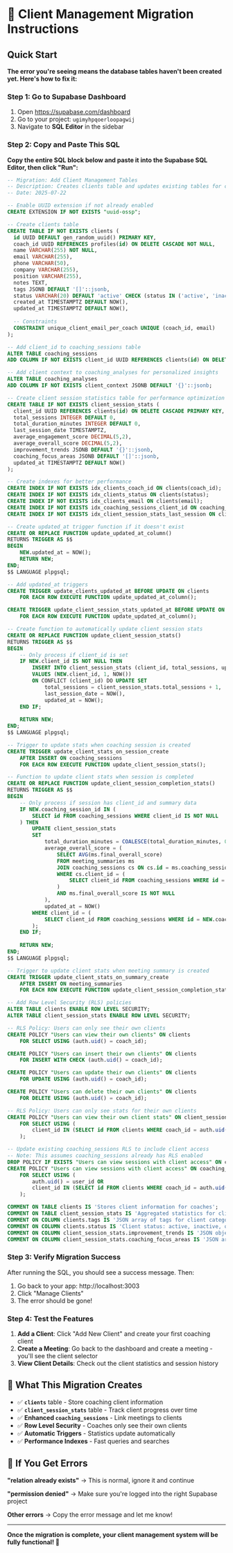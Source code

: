 # 🚀 Client Management Migration Instructions

## Quick Start

**The error you're seeing means the database tables haven't been created yet. Here's how to fix it:**

### Step 1: Go to Supabase Dashboard
1. Open https://supabase.com/dashboard
2. Go to your project: `ugimyhpqoerloopagwij`
3. Navigate to **SQL Editor** in the sidebar

### Step 2: Copy and Paste This SQL

**Copy the entire SQL block below and paste it into the Supabase SQL Editor, then click "Run":**

```sql
-- Migration: Add Client Management Tables
-- Description: Creates clients table and updates existing tables for client relationship
-- Date: 2025-07-22

-- Enable UUID extension if not already enabled
CREATE EXTENSION IF NOT EXISTS "uuid-ossp";

-- Create clients table
CREATE TABLE IF NOT EXISTS clients (
  id UUID DEFAULT gen_random_uuid() PRIMARY KEY,
  coach_id UUID REFERENCES profiles(id) ON DELETE CASCADE NOT NULL,
  name VARCHAR(255) NOT NULL,
  email VARCHAR(255),
  phone VARCHAR(50),
  company VARCHAR(255),
  position VARCHAR(255),
  notes TEXT,
  tags JSONB DEFAULT '[]'::jsonb,
  status VARCHAR(20) DEFAULT 'active' CHECK (status IN ('active', 'inactive', 'archived')),
  created_at TIMESTAMPTZ DEFAULT NOW(),
  updated_at TIMESTAMPTZ DEFAULT NOW(),
  
  -- Constraints
  CONSTRAINT unique_client_email_per_coach UNIQUE (coach_id, email)
);

-- Add client_id to coaching_sessions table
ALTER TABLE coaching_sessions 
ADD COLUMN IF NOT EXISTS client_id UUID REFERENCES clients(id) ON DELETE SET NULL;

-- Add client context to coaching_analyses for personalized insights
ALTER TABLE coaching_analyses 
ADD COLUMN IF NOT EXISTS client_context JSONB DEFAULT '{}'::jsonb;

-- Create client session statistics table for performance optimization
CREATE TABLE IF NOT EXISTS client_session_stats (
  client_id UUID REFERENCES clients(id) ON DELETE CASCADE PRIMARY KEY,
  total_sessions INTEGER DEFAULT 0,
  total_duration_minutes INTEGER DEFAULT 0,
  last_session_date TIMESTAMPTZ,
  average_engagement_score DECIMAL(5,2),
  average_overall_score DECIMAL(5,2),
  improvement_trends JSONB DEFAULT '{}'::jsonb,
  coaching_focus_areas JSONB DEFAULT '[]'::jsonb,
  updated_at TIMESTAMPTZ DEFAULT NOW()
);

-- Create indexes for better performance
CREATE INDEX IF NOT EXISTS idx_clients_coach_id ON clients(coach_id);
CREATE INDEX IF NOT EXISTS idx_clients_status ON clients(status);
CREATE INDEX IF NOT EXISTS idx_clients_email ON clients(email);
CREATE INDEX IF NOT EXISTS idx_coaching_sessions_client_id ON coaching_sessions(client_id);
CREATE INDEX IF NOT EXISTS idx_client_session_stats_last_session ON client_session_stats(last_session_date);

-- Create updated_at trigger function if it doesn't exist
CREATE OR REPLACE FUNCTION update_updated_at_column()
RETURNS TRIGGER AS $$
BEGIN
    NEW.updated_at = NOW();
    RETURN NEW;
END;
$$ LANGUAGE plpgsql;

-- Add updated_at triggers
CREATE TRIGGER update_clients_updated_at BEFORE UPDATE ON clients
    FOR EACH ROW EXECUTE FUNCTION update_updated_at_column();

CREATE TRIGGER update_client_session_stats_updated_at BEFORE UPDATE ON client_session_stats
    FOR EACH ROW EXECUTE FUNCTION update_updated_at_column();

-- Create function to automatically update client session stats
CREATE OR REPLACE FUNCTION update_client_session_stats()
RETURNS TRIGGER AS $$
BEGIN
    -- Only process if client_id is set
    IF NEW.client_id IS NOT NULL THEN
        INSERT INTO client_session_stats (client_id, total_sessions, updated_at)
        VALUES (NEW.client_id, 1, NOW())
        ON CONFLICT (client_id) DO UPDATE SET
            total_sessions = client_session_stats.total_sessions + 1,
            last_session_date = NOW(),
            updated_at = NOW();
    END IF;
    
    RETURN NEW;
END;
$$ LANGUAGE plpgsql;

-- Trigger to update stats when coaching session is created
CREATE TRIGGER update_client_stats_on_session_create 
    AFTER INSERT ON coaching_sessions
    FOR EACH ROW EXECUTE FUNCTION update_client_session_stats();

-- Function to update client stats when session is completed
CREATE OR REPLACE FUNCTION update_client_session_completion_stats()
RETURNS TRIGGER AS $$
BEGIN
    -- Only process if session has client_id and summary data
    IF NEW.coaching_session_id IN (
        SELECT id FROM coaching_sessions WHERE client_id IS NOT NULL
    ) THEN
        UPDATE client_session_stats 
        SET 
            total_duration_minutes = COALESCE(total_duration_minutes, 0) + COALESCE(NEW.duration_minutes, 0),
            average_overall_score = (
                SELECT AVG(ms.final_overall_score)
                FROM meeting_summaries ms
                JOIN coaching_sessions cs ON cs.id = ms.coaching_session_id
                WHERE cs.client_id = (
                    SELECT client_id FROM coaching_sessions WHERE id = NEW.coaching_session_id
                )
                AND ms.final_overall_score IS NOT NULL
            ),
            updated_at = NOW()
        WHERE client_id = (
            SELECT client_id FROM coaching_sessions WHERE id = NEW.coaching_session_id
        );
    END IF;
    
    RETURN NEW;
END;
$$ LANGUAGE plpgsql;

-- Trigger to update client stats when meeting summary is created
CREATE TRIGGER update_client_stats_on_summary_create 
    AFTER INSERT ON meeting_summaries
    FOR EACH ROW EXECUTE FUNCTION update_client_session_completion_stats();

-- Add Row Level Security (RLS) policies
ALTER TABLE clients ENABLE ROW LEVEL SECURITY;
ALTER TABLE client_session_stats ENABLE ROW LEVEL SECURITY;

-- RLS Policy: Users can only see their own clients
CREATE POLICY "Users can view their own clients" ON clients
    FOR SELECT USING (auth.uid() = coach_id);

CREATE POLICY "Users can insert their own clients" ON clients
    FOR INSERT WITH CHECK (auth.uid() = coach_id);

CREATE POLICY "Users can update their own clients" ON clients
    FOR UPDATE USING (auth.uid() = coach_id);

CREATE POLICY "Users can delete their own clients" ON clients
    FOR DELETE USING (auth.uid() = coach_id);

-- RLS Policy: Users can only see stats for their own clients
CREATE POLICY "Users can view their own client stats" ON client_session_stats
    FOR SELECT USING (
        client_id IN (SELECT id FROM clients WHERE coach_id = auth.uid())
    );

-- Update existing coaching_sessions RLS to include client access
-- Note: This assumes coaching_sessions already has RLS enabled
DROP POLICY IF EXISTS "Users can view sessions with client access" ON coaching_sessions;
CREATE POLICY "Users can view sessions with client access" ON coaching_sessions
    FOR SELECT USING (
        auth.uid() = user_id OR 
        client_id IN (SELECT id FROM clients WHERE coach_id = auth.uid())
    );

COMMENT ON TABLE clients IS 'Stores client information for coaches';
COMMENT ON TABLE client_session_stats IS 'Aggregated statistics for client coaching sessions';
COMMENT ON COLUMN clients.tags IS 'JSON array of tags for client categorization';
COMMENT ON COLUMN clients.status IS 'Client status: active, inactive, or archived';
COMMENT ON COLUMN client_session_stats.improvement_trends IS 'JSON object tracking improvement metrics over time';
COMMENT ON COLUMN client_session_stats.coaching_focus_areas IS 'JSON array of identified coaching focus areas';
```

### Step 3: Verify Migration Success

After running the SQL, you should see a success message. Then:

1. Go back to your app: http://localhost:3003
2. Click "Manage Clients" 
3. The error should be gone!

### Step 4: Test the Features

1. **Add a Client**: Click "Add New Client" and create your first coaching client
2. **Create a Meeting**: Go back to the dashboard and create a meeting - you'll see the client selector
3. **View Client Details**: Check out the client statistics and session history

## 🎉 What This Migration Creates

- ✅ **`clients`** table - Store coaching client information  
- ✅ **`client_session_stats`** table - Track client progress over time
- ✅ **Enhanced `coaching_sessions`** - Link meetings to clients
- ✅ **Row Level Security** - Coaches only see their own clients
- ✅ **Automatic Triggers** - Statistics update automatically
- ✅ **Performance Indexes** - Fast queries and searches

## 🚨 If You Get Errors

**"relation already exists"** → This is normal, ignore it and continue

**"permission denied"** → Make sure you're logged into the right Supabase project

**Other errors** → Copy the error message and let me know!

---

**Once the migration is complete, your client management system will be fully functional! 🎯**